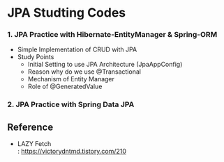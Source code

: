 # JPA Studting Codes

### 1. JPA Practice with Hibernate-EntityManager & Spring-ORM
- Simple Implementation of CRUD with JPA
- Study Points
  - Initial Setting to use JPA Architecture (JpaAppConfig)
  - Reason why do we use @Transactional
  - Mechanism of Entity Manager
  - Role of @GeneratedValue
  


### 2. JPA Practice with Spring Data JPA



## Reference
- LAZY Fetch<br>
: https://victorydntmd.tistory.com/210


